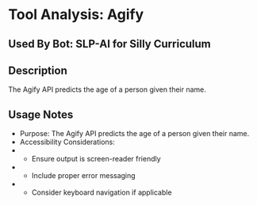 # Tool Analysis: Agify

## Used By Bot: SLP-AI for Silly Curriculum

## Description
The Agify API predicts the age of a person given their name.


## Usage Notes
- Purpose: The Agify API predicts the age of a person given their name.
- Accessibility Considerations:
- - Ensure output is screen-reader friendly
- - Include proper error messaging
- - Consider keyboard navigation if applicable
